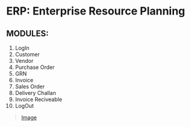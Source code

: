 # ERP: Enterprise Resource Planning
 ## MODULES:
1. LogIn
2. Customer
3. Vendor
4. Purchase Order
5. GRN
6. Invoice
7. Sales Order
8. Delivery Challan
9. Invoice Reciveable
10. LogOut
>  [Image](https://github.com/Daniyalzakir321/ERP/blob/master/ERP_Image.png)
